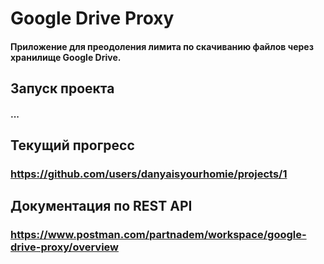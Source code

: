 # Google Drive Proxy
#### Приложение для преодоления лимита по скачиванию файлов через хранилище Google Drive.

## Запуск проекта
#### ...

## Текущий прогресс
### https://github.com/users/danyaisyourhomie/projects/1

## Документация по REST API
### https://www.postman.com/partnadem/workspace/google-drive-proxy/overview

